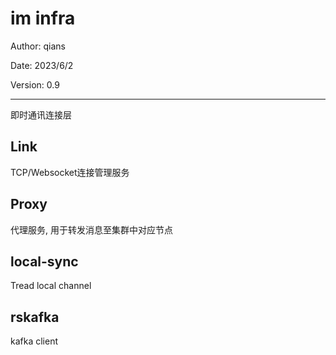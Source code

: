 # im infra

Author: qians

Date: 2023/6/2

Version: 0.9

---

即时通讯连接层

## Link

TCP/Websocket连接管理服务

## Proxy

代理服务, 用于转发消息至集群中对应节点

## local-sync

Tread local channel

## rskafka

kafka client